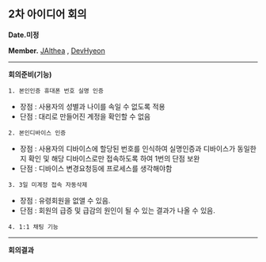 ## 2차 아이디어 회의
**Date.미정** 

**Member.** [JAlthea](https://github.com/JAlthea) , [DevHyeon](https://github.com/DevHyeon0312)

---
**회의준비(기능)**

``` 1. 본인인증 휴대폰 번호 실명 인증 ```
* 장점 : 사용자의 성별과 나이를 속일 수 없도록 적용
* 단점 : 대리로 만들어진 계정을 확인할 수 없음

``` 2. 본인디바이스 인증 ```
* 장점 : 사용자의 디바이스에 할당된 번호를 인식하여 실명인증과 디바이스가 동일한지 확인 및 해당 디바이스로만 접속하도록 하여 1번의 단점 보완
* 단점 : 디바이스 변경요청등에 프로세스를 생각해야함

``` 3. 3일 미계정 접속 자동삭제 ```
* 장점 : 유령회원을 없앨 수 있음.
* 단점 : 회원의 급증 및 급감의 원인이 될 수 있는 결과가 나올 수 있음.

``` 4. 1:1 채팅 기능 ```

---

**회의결과**
